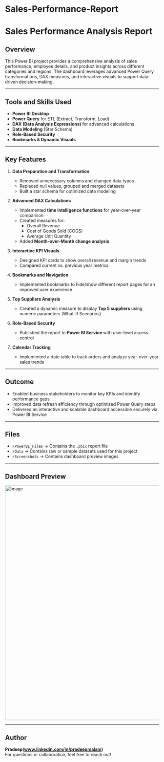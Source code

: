 # Sales-Performance-Report
# Sales Performance Analysis Report

## Overview
This Power BI project provides a comprehensive analysis of sales performance, employee details, and product insights across different categories and regions. The dashboard leverages advanced Power Query transformations, DAX measures, and interactive visuals to support data-driven decision-making.

---

## Tools and Skills Used
- **Power BI Desktop**
- **Power Query** for ETL (Extract, Transform, Load)
- **DAX (Data Analysis Expressions)** for advanced calculations
- **Data Modeling** (Star Schema)
- **Role-Based Security**
- **Bookmarks & Dynamic Visuals**

---

## Key Features

1. **Data Preparation and Transformation**
   - Removed unnecessary columns and changed data types  
   - Replaced null values, grouped and merged datasets  
   - Built a star schema for optimized data modeling  

2. **Advanced DAX Calculations**
   - Implemented **time intelligence functions** for year-over-year comparison  
   - Created measures for:
     - Overall Revenue
     - Cost of Goods Sold (COGS)
     - Average Unit Quantity  
   - Added **Month-over-Month change analysis**

3. **Interactive KPI Visuals**
   - Designed KPI cards to show overall revenue and margin trends  
   - Compared current vs. previous year metrics  

4. **Bookmarks and Navigation**
   - Implemented bookmarks to hide/show different report pages for an improved user experience  

5. **Top Suppliers Analysis**
   - Created a dynamic measure to display **Top 5 suppliers** using numeric parameters (What-If Scenarios)  

6. **Role-Based Security**
   - Published the report to **Power BI Service** with user-level access control  

7. **Calendar Tracking**
   - Implemented a date table to track orders and analyze year-over-year sales trends  

---

## Outcome
- Enabled business stakeholders to monitor key KPIs and identify performance gaps  
- Improved data refresh efficiency through optimized Power Query steps  
- Delivered an interactive and scalable dashboard accessible securely via Power BI Service  

---

## Files
- `/PowerBI_Files` → Contains the `.pbix` report file  
- `/Data` → Contains raw or sample datasets used for this project  
- `/Screenshots` → Contains dashboard preview images  

---

## Dashboard Preview
<img width="1366" height="768" alt="image" src="https://github.com/user-attachments/assets/29114d84-3a80-468c-82cd-56f894da035e" />


---

## Author
**Pradeep(www.linkedin.com/in/pradeepmalam)**  
For questions or collaboration, feel free to reach out!
